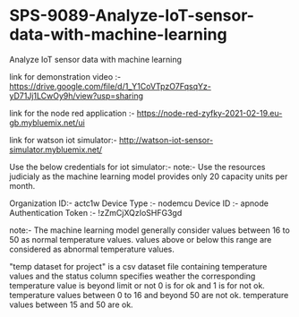 # SPS-9089-Analyze-IoT-sensor-data-with-machine-learning
Analyze IoT sensor data with machine learning

link for demonstration video :- 
https://drive.google.com/file/d/1_Y1CoVTpzO7FqsqYz-yD71Jj1LCwOy9h/view?usp=sharing


link for the node red application :-
https://node-red-zyfky-2021-02-19.eu-gb.mybluemix.net/ui

link for watson iot simulator:- 
http://watson-iot-sensor-simulator.mybluemix.net/

Use the below credentials for iot simulator:- 
note:- Use the resources judicialy as the machine learning model provides only 20 capacity units per month.

Organization ID:- actc1w
Device Type :- nodemcu
Device ID :- apnode
Authentication Token :- !zZmCjXQzIoSHFG3gd


note:- The machine learning model generally consider values between 16 to 50 as normal temperature values.
values above or below this range are considered as abnormal temperature values.

"temp dataset for project" is a csv dataset file
 containing temperature values and the status column 
specifies weather the corresponding temperature value is beyond limit or not
0 is for ok and 1 is for not ok.
temperature values between 0 to 16 and beyond 50 are not ok.
temperature values between 15 and 50 are ok.
